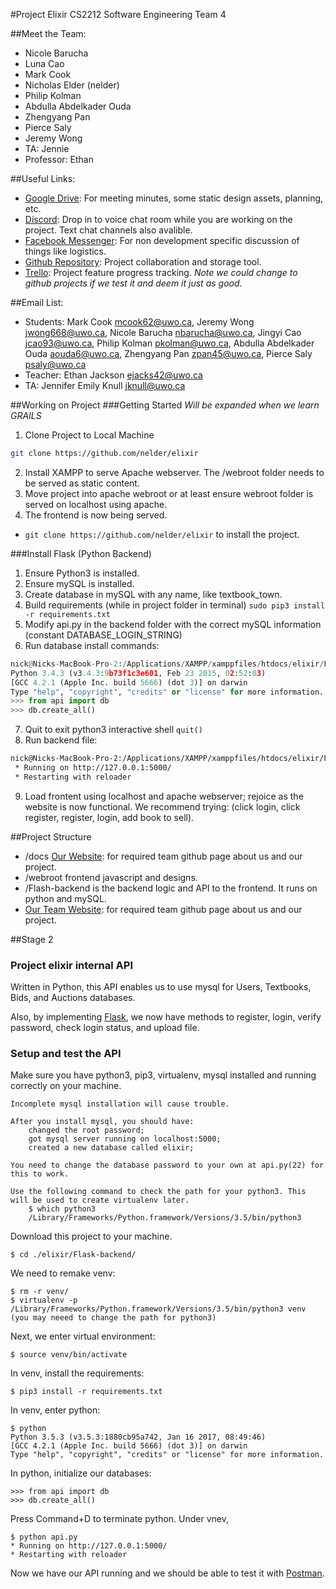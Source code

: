 #Project Elixir
CS2212 Software Engineering Team 4

##Meet the Team:
* Nicole Barucha
* Luna Cao  
* Mark Cook 
* Nicholas Elder (nelder)
* Philip Kolman
* Abdulla Abdelkader Ouda
* Zhengyang Pan
* Pierce Saly
* Jeremy Wong
* TA: Jennie
* Professor: Ethan

##Useful Links:
* [Google Drive](https://drive.google.com/drive/u/0/folders/0B33lPR-1w35LU0pGaEViNVBPNnM): For meeting minutes, some static design assets, planning, etc.
* [Discord](https://discord.gg/sty82bT): Drop in to voice chat room while you are working on the project. Text chat channels also avalible.
* [Facebook Messenger](https://www.messenger.com/t/1520017064690069): For non development specific discussion of things like logistics.
* [Github Repository](https://github.com/nelder/elixir): Project collaboration and storage tool.
* [Trello](https://trello.com/b/3cZF8Gg7/elixir-cs2212-project): Project feature progress tracking. *Note we could change to github projects if we test it and deem it just as good.*

##Email List:
* Students: Mark Cook <mcook62@uwo.ca>, Jeremy Wong <jwong668@uwo.ca>, Nicole Barucha <nbarucha@uwo.ca>, Jingyi Cao <jcao93@uwo.ca>, Philip Kolman <pkolman@uwo.ca>, Abdulla Abdelkader Ouda <aouda6@uwo.ca>, Zhengyang Pan <zpan45@uwo.ca>, Pierce Saly <psaly@uwo.ca>
* Teacher: Ethan Jackson <ejacks42@uwo.ca>
* TA: Jennifer Emily Knull <jknull@uwo.ca>

##Working on Project
###Getting Started
*Will be expanded when we learn GRAILS*
1. Clone Project to Local Machine

```bash
git clone https://github.com/nelder/elixir
```

2. Install XAMPP to serve Apache webserver. The /webroot folder needs to be served as static content. 
3. Move project into apache webroot or at least ensure webroot folder is served on localhost using apache. 
4. The frontend is now being served.

* `git clone https://github.com/nelder/elixir` to install the project. 

###Install Flask (Python Backend)
1. Ensure Python3 is installed. 
2. Ensure mySQL is installed. 
3. Create database in mySQL with any name, like textbook_town. 
4. Build requirements (while in project folder in terminal) `sudo pip3 install -r requirements.txt`
5. Modify api.py in the backend folder with the correct mySQL information (constant DATABASE_LOGIN_STRING)
6. Run database install commands:

```python
nick@Nicks-MacBook-Pro-2:/Applications/XAMPP/xamppfiles/htdocs/elixir/Flask-backend$ python3
Python 3.4.3 (v3.4.3:9b73f1c3e601, Feb 23 2015, 02:52:03) 
[GCC 4.2.1 (Apple Inc. build 5666) (dot 3)] on darwin
Type "help", "copyright", "credits" or "license" for more information.
>>> from api import db
>>> db.create_all()
```

7. Quit to exit python3 interactive shell `quit()`
8. Run backend file:

```bash
nick@Nicks-MacBook-Pro-2:/Applications/XAMPP/xamppfiles/htdocs/elixir/Flask-backend$ python3 api.py 
 * Running on http://127.0.0.1:5000/
 * Restarting with reloader
```

9. Load frontent using localhost and apache webserver; rejoice as the website is now functional. We recommend trying: (click login, click register, register, login, add book to sell).

##Project Structure
* /docs [Our Website](https://nelder.github.io/elixir/): for required team github page about us and our project.
* /webroot frontend javascript and designs.
* /Flash-backend is the backend logic and API to the frontend. It runs on python and mySQL.
* [Our Team Website](https://nelder.github.io/elixir/): for required team github page about us and our project.

##Stage 2
### Project elixir internal API
Written in Python, this API enables us to use mysql for Users, Textbooks, Bids, and Auctions databases.

Also, by implementing [Flask](http://flask.pocoo.org), we now have methods to register, login, verify password, check login status, and upload file.

### Setup and test the API
Make sure you have python3, pip3, virtualenv, mysql installed and running correctly on your machine.

    Incomplete mysql installation will cause trouble.

    After you install mysql, you should have:
        changed the root password;
        got mysql server running on localhost:5000;
        created a new database called elixir;

    You need to change the database password to your own at api.py(22) for this to work.

    Use the following command to check the path for your python3. This will be used to create virtualenv later.
        $ which python3
        /Library/Frameworks/Python.framework/Versions/3.5/bin/python3


Download this project to your machine.

    $ cd ./elixir/Flask-backend/

We need to remake venv:

    $ rm -r venv/
    $ virtualenv -p /Library/Frameworks/Python.framework/Versions/3.5/bin/python3 venv
    (you may neeed to change the path for python3)

Next, we enter virtual environment:

    $ source venv/bin/activate

In venv, install the requirements:

    $ pip3 install -r requirements.txt

In venv, enter python:

    $ python
    Python 3.5.3 (v3.5.3:1880cb95a742, Jan 16 2017, 08:49:46)
    [GCC 4.2.1 (Apple Inc. build 5666) (dot 3)] on darwin
    Type "help", "copyright", "credits" or "license" for more information.

In python, initialize our databases:

    >>> from api import db
    >>> db.create_all()

Press Command+D to terminate python. Under vnev,

    $ python api.py
    * Running on http://127.0.0.1:5000/
    * Restarting with reloader

Now we have our API running and we should be able to test it with [Postman](https://www.getpostman.com/).
